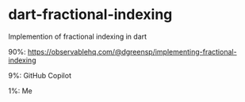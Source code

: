 # dart-fractional-indexing
Implemention of fractional indexing in dart

90%: https://observablehq.com/@dgreensp/implementing-fractional-indexing

9%:  GitHub Copilot

1%:  Me
